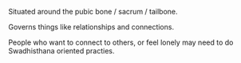 Situated around the pubic bone / sacrum / tailbone.

Governs things like relationships and connections.

People who want to connect to others, or feel lonely may need to do Swadhisthana oriented practies.